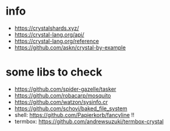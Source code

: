 

# info

- https://crystalshards.xyz/
- https://crystal-lang.org/api/
- https://crystal-lang.org/reference
- https://github.com/askn/crystal-by-example


# some libs to check

- https://github.com/spider-gazelle/tasker
- https://github.com/robacarp/mosquito
- https://github.com/watzon/sysinfo.cr
- https://github.com/schovi/baked_file_system
- shell: https://github.com/Papierkorb/fancyline !!
- termbox: https://github.com/andrewsuzuki/termbox-crystal